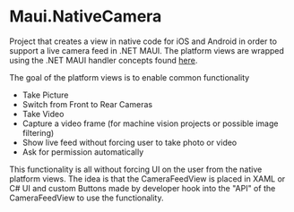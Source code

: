 # Maui.NativeCamera

Project that creates a view in native code for iOS and Android in order to support a live camera feed in .NET MAUI. 
The platform views are wrapped using the .NET MAUI handler concepts found [here](https://learn.microsoft.com/en-us/dotnet/maui/user-interface/handlers/create).

The goal of the platform views is to enable common functionality
* Take Picture
* Switch from Front to Rear Cameras
* Take Video
* Capture a video frame (for machine vision projects or possible image filtering)
* Show live feed without forcing user to take photo or video
* Ask for permission automatically

This functionality is all without forcing UI on the user from the native platform views. The idea is that the CameraFeedView is placed in XAML or C# UI
and custom Buttons made by developer hook into the "API" of the CameraFeedView to use the functionality.
